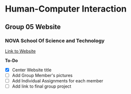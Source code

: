 # Human-Computer Interaction
## Group 05 Website
### NOVA School Of Science and Technology

[Link to Website](https://tbmsilva.github.io/IPM-Group-05-Website/)

**To-Do**
- [x] Center Website title
- [ ] Add Group Member's pictures
- [ ] Add Individual Assignments for each member
- [ ] Add link to final group project
